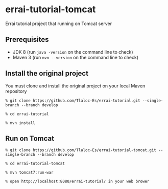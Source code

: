 # errai-tutorial-tomcat

Errai tutorial project that running on Tomcat server

Prerequisites
-------------

 * JDK 8 (run `java -version` on the command line to check)
 * Maven 3 (run `mvn --version` on the command line to check)
 
Install the original project
----------------------------

You must clone and install the original project on your local Maven repository

	% git clone https://github.com/Tlaloc-Es/errai-tutorial.git --single-branch --branch develop
	
	% cd errai-tutorial
		
	% mvn install
	
Run on Tomcat
-------------

	% git clone https://github.com/Tlaloc-Es/errai-tutorial-tomcat.git --single-branch --branch develop
	
	% cd errai-tutorial-tomcat
	
	% mvn tomcat7:run-war
	
	% open http://localhost:8080/errai-tutorial/ in your web brower
	
